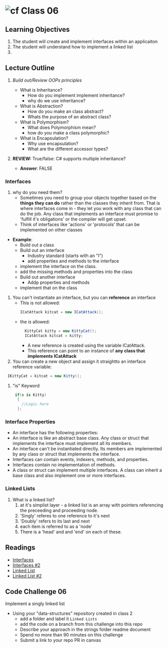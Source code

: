 # ![cf](http://i.imgur.com/7v5ASc8.png) Class 06

## Learning Objectives
1. The student will create and implement interfaces within an applicaiton
2. The student will understand how to implement a linked list
3. 

## Lecture Outline
   
1. *Build out/Review OOPs principles*
   - What is Inheritance?
     - How do you implement implement inheritance?
     - why do we use inheritance?
   - What is Abstraction?
     - How do you make an class abstract?
     - Whats the purpose of an abstract class?
   - What is Polymorphism?
     - What does Polymorphism mean?
     - how do you make a class polymorphic?
   - What is Encapsulation?
     - Why use encapsulation?
     - What are the different accessor types?

1. **REVIEW:** True/false: C# supports multiple inheritance?
      - **Answer**: FALSE

### **Interfaces**
   1. why do you need them?
      - Sometimes you need to group your objects together based on the **things they can do** rather than the classes they inherit from.
      That is where interfaces come in - they let you work with any class that can do the job. 
      Any class that implements an interface must promise to 'fulfill it's obligations' or the compiler will get upset. 
      - Think of interfaces like 'actions' or 'protocols' that can be implemented on other classes
   - **Example**:
      - Build out a class
      - Build out an interface
        - Industry standard (starts with an "I")
        - add properties and methods to the interface
      - implement the interface on the class.
      - add the missing methods and properties into the class
      - Build out another interface
        - Addp properties and methods
      - implement that on the class

   1. You can't instantiate an interface, but you can **reference** an interface
        - This is not allowed:
            ```csharp
            ICatAttack kitcat = new ICatAttack();
            ```
        - the *is* allowed:
          ```csharp 
            KittyCat kitty = new KittyCat();
            ICatAttack kitcat = kitty;
           ```
            - A new reference is created using the variable ICatAttack.
            - This reference can point to an instance of **any class that implements ICatAttack**
   1. You can create a new object and assign it straightto an interface reference variable:
   ```csharp
    IKittyCat = kitcat = new Kitty();
   ```

   1. "is" Keyword
      ```csharp
       if(x is Kitty)
        {
          //Logic here
        };
         ```

### Interface Properties

- An interface has the following properties:
- An interface is like an abstract base class. Any class or struct that implements the interface must implement all its members.
- An interface can't be instantiated directly. Its members are implemented by any class or struct that implements the interface.
- Interfaces can contain events, indexers, methods, and properties.
- Interfaces contain no implementation of methods.
- A class or struct can implement multiple interfaces. A class can inherit a base class and also implement one or more interfaces.
   


### Linked Lists
  1. What is a linked list?
     1. at it's simplist layer - a linked list is an array with pointers referencing the preceeding and proceeding node.  
     2. 'Singly' referes to one reference to it's next
     3. 'Doubly' refers to its last and next
     4. each item is referred to as a 'node'
     5. There is a 'head' and and 'end' on each of these. 
     

## Readings
- [Interfaces](https://docs.microsoft.com/en-us/dotnet/csharp/programming-guide/interfaces/)
- [Interfaces #2](https://docs.microsoft.com/en-us/dotnet/csharp/language-reference/keywords/interface)
- [Linked List](https://www.wikiwand.com/en/Linked_list)
- [Linked List #2](https://www.cs.cmu.edu/~adamchik/15-121/lectures/Linked%20Lists/linked%20lists.html)
   
## Code Challenge 06
Implement a singly linked list
- Using your "data-structures" repository created in class  2
  - add a folder and label it `Linked Lists`
  - add the code on a branch from this challenge into this repo
  - Describe your approach in the strings folder readme document
  - Spend no more than 90 minutes on this challenge
  - Submit a link to your repo PR in canvas